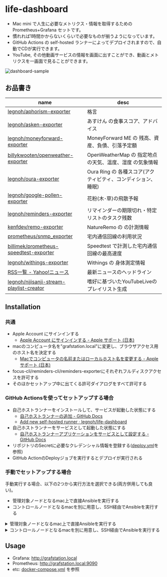 # life-dashboard

- Mac mini で人生に必要なメトリクス・情報を取得するための Prometheus+Grafana セットです。
- 慣れれば1時間かからないくらいで必要なものが揃うようになっています。
- GitHub Actions の self-hosted ランナーによってデプロイされますので、自動でCDが実行できます。
- YouTube, その他動画サービスの情報を画面に出すことができ、動画とメトリクスを一画面で見ることができます。

![dashboard-sample](https://user-images.githubusercontent.com/706834/236629238-3730ee10-3a4b-414e-9699-3c820b05b638.png)

## お品書き

|name|desc|
|---|---|
| [legnoh/aphorism-exporter](https://github.com/legnoh/aphorism-exporter) | 格言 |
| [legnoh/asken-exporter](https://github.com/legnoh/asken-exporter) | あすけん の食事スコア、アドバイス |
| [legnoh/moneyforward-exporter](https://github.com/legnoh/moneyforward-exporter) | MoneyForward ME の 残高、資産、負債、引落予定額 |
| [billykwooten/openweather-exporter](https://github.com/billykwooten/openweather-exporter) | OpenWeatherMap の 指定地点の天気、温度、湿度 の気象情報 |
| [legnoh/oura-exporter](https://github.com/legnoh/oura-exporter) | Oura Ring の 各種スコア(アクティビティ、コンディション、睡眠) |
| [legnoh/google-pollen-exporter](https://github.com/legnoh/google-pollen-exporter) | 花粉(木･草)の飛散予報 |
| [legnoh/reminders-exporter](https://github.com/legnoh/reminders-exporter) | リマインダーの期限切れ・特定リストのタスク残数 |
| [kenfdev/remo-exporter](https://github.com/kenfdev/remo-exporter) | NatureRemo の の計測情報 |
| [prometheus/snmp_exporter](https://github.com/prometheus/snmp_exporter) | 宅内通信回線の利用状況 |
| [billimek/prometheus-speedtest-exporter](https://github.com/billimek/prometheus-speedtest-exporter) | Speedtest で計測した宅内通信回線の最高速度 |
| [legnoh/withings-exporter](https://github.com/legnoh/withings-exporter) | Withings の 身体測定情報 |
| [RSS一覧 - Yahoo!ニュース](https://news.yahoo.co.jp/rss) | 最新ニュースのヘッドライン |
| [legnoh/nijisanji-stream-playlist-creator](https://github.com/legnoh/nijisanji-stream-playlist-creator) | 嗜好に基づいたYouTubeLiveのプレイリスト生成 |

## Installation

### 共通

- Apple Account にサインインする
  - [Apple Account にサインインする - Apple サポート (日本)](https://support.apple.com/ja-jp/111001#macos)
- macのコンピュータ名を"grafstation.local"に変更し、ブラウザアクセス用のホスト名を決定する
  - [Macでコンピュータの名前またはローカルホスト名を変更する - Apple サポート (日本)](https://support.apple.com/ja-jp/guide/mac-help/mchlp2322/mac)
- focus-cli/reminders-cli/reminders-exporterにそれぞれフルディスクアクセスを許可する
- そのほかセットアップ中に出てくる許可ダイアログをすべて許可する

### GitHub Actionsを使ってセットアップする場合

- 自己ホストランナーをインストールして、サービスが起動した状態にする
  - [自己ホストランナーの追加 - GitHub Docs](https://docs.github.com/ja/actions/hosting-your-own-runners/managing-self-hosted-runners/adding-self-hosted-runners)
  - [Add new self-hosted runner · legnoh/life-dashboard](https://github.com/legnoh/life-dashboard/settings/actions/runners/new?arch=arm64&os=osx)
- 自己ホストランナーをサービスとして起動した状態にする
  - [自己ホストランナーアプリケーションをサービスとして設定する - GitHub Docs](https://docs.github.com/ja/actions/hosting-your-own-runners/managing-self-hosted-runners/configuring-the-self-hosted-runner-application-as-a-service?platform=mac)
- リポジトリのSecretに必要なクレデンシャル情報を登録する([deploy.yml](./.github/workflows/deploy.yml)を参照)
- GitHub ActionのDeployジョブを実行するとデプロイが実行される

### 手動でセットアップする場合

手動実行する場合、以下の2つから実行方法を選択できる(両方併用しても良い)。

- 管理対象ノードとなるmac上で直接Ansibleを実行する
- コントロールノードとなるmacを別に用意し、SSH経由でAnsibleを実行する

<details>

<summary>管理対象ノードとなるmac上で直接Ansibleを実行する</summary>

- Homebrew & ansibleをインストールする([`legnoh/ansibler`](https://github.com/legnoh/ansibler)を利用)
  ```sh
  sh -c "$(curl -L ansible.lkj.io)"
  ```
- このリポジトリをcloneする
  ```sh
  git clone https://github.com/legnoh/life-dashboard.git && cd life-dashboard
  ```
- [`credential.yml`](./credential.yml) をサンプルからコピーし、必要な環境変数を設定する
  ```sh
  cp credential-sample.yml credential.yml
  vi credential.yml
  ```
- ansibleを実行してデプロイする
  ```sh
  ansible-galaxy collection install -r requirements.yml
  ansible-playbook site.yml -i inventory/localhost.yml -e @credential.yml
  ```
</details>

<details>

<summary>コントロールノードとなるmacを別に用意し、SSH経由でAnsibleを実行する</summary>

コントロールノード(**C:** ansibleを実行する端末), 管理対象ノード(**M:** 管理される端末)として記載する。

- **M:** macにSSHできるようにする
  - [リモートコンピュータにMacへのアクセスを許可する - Apple サポート (日本)](https://support.apple.com/ja-jp/guide/mac-help/mchlp1066/mac)
- **C:** ログイン用の秘密鍵/公開鍵を用意し、公開鍵を管理対象ノードに配布する
  ```sh
  username="yourusername"
  pubkey="$(cat yourpubkey.pub)"
  ssh $username@grafstation.local -o PreferredAuthentications=password \
    "mkdir -p ~/.ssh \
    && echo \"$pubkey\" > ~/.ssh/authorized_keys \
    && chmod 600 ~/.ssh/authorized_keys"
  ```
- **C/M:** Homebrew & ansibleをインストールする([`legnoh/ansibler`](https://github.com/legnoh/ansibler)を利用)
  ```sh
  sh -c "$(curl -L ansible.lkj.io)"
  ```
- **C:** このリポジトリをcloneする
  ```sh
  git clone https://github.com/legnoh/life-dashboard.git && cd life-dashboard
  ```
- **C:** [`credential.yml`](./credential.yml) をサンプルからコピーし、必要な環境変数を設定する
  ```sh
  cp credential-sample.yml credential.yml
  vi credential.yml
  ```
- **C:** ansibleを実行して依存解決・デプロイする。inventoryはgrafstation.ymlに向ける
  ```sh
  ansible-galaxy collection install -r requirements.yml
  ansible-playbook site.yml -i inventory/grafstation.yml -e @credential.yml
  ```

</details>

## Usage

- Grafana: http://grafstation.local
- Prometheus: http://grafstation.local:9090
- etc: [docker-compose.yml](./roles/start_docker_containers/files/docker-compose.yml) を参照
